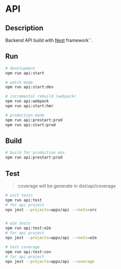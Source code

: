 API
===

## Description

Backend API build with [Nest](https://github.com/nestjs/nest) framework``.

 
## Run

```bash
# development
npm run api:start

# watch mode
npm run api:start:dev

# incremental rebuild (webpack)
npm run api:webpack
npm run api:start:hmr

# production mode
npm run api:prestart:prod
npm run api:start:prod
```

## Build
```bash
# build for production env 
npm run api:prestart:prod
```

## Test
> coverage will be generate in dist/api/coverage
```bash
# unit tests
npm run api:test
# for api project
npx jest --projects=apps/api --roots=src


# e2e tests
npm run api:test:e2e
# for api project
npx jest --projects=apps/api --roots=e2e

# test coverage
npm run api:test:cov
# for api project
npx jest --projects=apps/api --coverage
```
